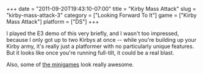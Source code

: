 +++
date = "2011-09-20T19:43:10-07:00"
title = "Kirby Mass Attack"
slug = "kirby-mass-attack-3"
category = ["Looking Forward To It"]
game = ["Kirby Mass Attack"]
platform = ["DS"]
+++

I played the E3 demo of this very briefly, and I wasn't too impressed, because I only got up to two Kirbys at once -- while you're building up your Kirby army, it's really just a platformer with no particularly unique features.  But it looks like once you're running full-tilt, it could be a real blast.

Also, some of <a href="http://www.joystiq.com/2011/09/03/kirby-mass-attack-minigames-feature-minis-games/">the minigames</a> look really awesome.